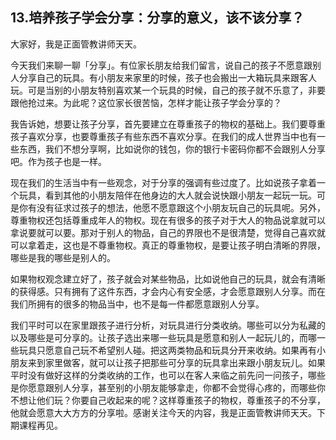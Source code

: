 ## 13.培养孩子学会分享：分享的意义，该不该分享？
大家好，我是正面管教讲师天天。


今天我们来聊一聊「分享」。有位家长朋友给我们留言，说自己的孩子不愿意跟别人分享自己的玩具。有小朋友来家里的时候，孩子也会搬出一大箱玩具来跟客人玩。可是当别的小朋友特别喜欢某一个玩具的时候，自己的孩子就不乐意了，非要跟他抢过来。为此呢？这位家长很苦恼，怎样才能让孩子学会分享的？


我告诉她，想要让孩子分享，首先要建立在尊重孩子的物权的基础上。我们要尊重孩子喜欢分享，也要尊重孩子有些东西不喜欢分享。在我们的成人世界当中也有一些东西，我们不想分享啊，比如说你的钱包，你的银行卡密码你都不会跟别人分享吧。作为孩子也是一样。


现在我们的生活当中有一些观念，对于分享的强调有些过度了。比如说孩子拿着一个玩具，看到其他的小朋友陪伴在他身边的大人就会说快跟小朋友一起玩一玩。可是你有没有征求过孩子的想法，他愿不愿意跟这个小朋友玩自己的玩具呢。另外，尊重物权还包括尊重成年人的物权。现在有很多的孩子对于大人的物品说拿就可以拿说要就可以要。那对于别人的物品，自己的界限也不是很清楚，觉得自己喜欢就可以拿着走，这也是不尊重物权。真正的尊重物权，是要让孩子明白清晰的界限，哪些是我的哪些是别人的。


如果物权观念建立好了，孩子就会对某些物品，比如说他自己的玩具，就会有清晰的获得感。只有拥有了这件东西，才会内心有安全感，才会愿意跟别人分享。而在我们所拥有的很多的物品当中，也不是每一件都愿意跟别人分享。


我们平时可以在家里跟孩子进行分析，对玩具进行分类收纳。哪些可以分为私藏的以及哪些是可分享的。让孩子选出来哪一些玩具是愿意和别人一起玩儿的，而哪一些玩具只愿意自己玩不希望别人碰。把这两类物品和玩具分开来收纳。如果再有小朋友来到家里做客，就可以让孩子把那些可分享的玩具拿出来跟小朋友玩儿。如果平时没有做好这样的分类收纳的工作，也可以在客人来临之前先问一问孩子，哪些是你愿意跟别人分享，甚至别的小朋友能够拿走，你都不会觉得心疼的，而哪些你不想让他们玩？你要自己收起来的呢？这样尊重孩子的物权，尊重孩子的不分享，他就会愿意大大方方的分享啦。感谢关注今天的内容，我是正面管教讲师天天。下期课程再见。

